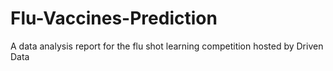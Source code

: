 # Flu-Vaccines-Prediction
A data analysis report for the flu shot learning competition hosted by Driven Data
